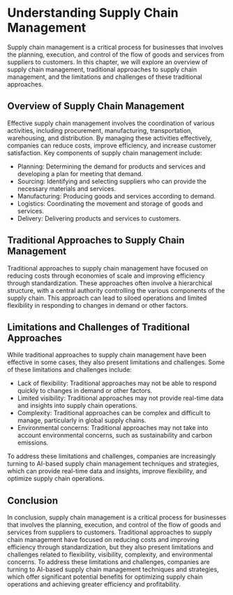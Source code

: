 Understanding Supply Chain Management
==============================================

Supply chain management is a critical process for businesses that involves the planning, execution, and control of the flow of goods and services from suppliers to customers. In this chapter, we will explore an overview of supply chain management, traditional approaches to supply chain management, and the limitations and challenges of these traditional approaches.

Overview of Supply Chain Management
-----------------------------------

Effective supply chain management involves the coordination of various activities, including procurement, manufacturing, transportation, warehousing, and distribution. By managing these activities effectively, companies can reduce costs, improve efficiency, and increase customer satisfaction. Key components of supply chain management include:

* Planning: Determining the demand for products and services and developing a plan for meeting that demand.
* Sourcing: Identifying and selecting suppliers who can provide the necessary materials and services.
* Manufacturing: Producing goods and services according to demand.
* Logistics: Coordinating the movement and storage of goods and services.
* Delivery: Delivering products and services to customers.

Traditional Approaches to Supply Chain Management
-------------------------------------------------

Traditional approaches to supply chain management have focused on reducing costs through economies of scale and improving efficiency through standardization. These approaches often involve a hierarchical structure, with a central authority controlling the various components of the supply chain. This approach can lead to siloed operations and limited flexibility in responding to changes in demand or other factors.

Limitations and Challenges of Traditional Approaches
----------------------------------------------------

While traditional approaches to supply chain management have been effective in some cases, they also present limitations and challenges. Some of these limitations and challenges include:

* Lack of flexibility: Traditional approaches may not be able to respond quickly to changes in demand or other factors.
* Limited visibility: Traditional approaches may not provide real-time data and insights into supply chain operations.
* Complexity: Traditional approaches can be complex and difficult to manage, particularly in global supply chains.
* Environmental concerns: Traditional approaches may not take into account environmental concerns, such as sustainability and carbon emissions.

To address these limitations and challenges, companies are increasingly turning to AI-based supply chain management techniques and strategies, which can provide real-time data and insights, improve flexibility, and optimize supply chain operations.

Conclusion
----------

In conclusion, supply chain management is a critical process for businesses that involves the planning, execution, and control of the flow of goods and services from suppliers to customers. Traditional approaches to supply chain management have focused on reducing costs and improving efficiency through standardization, but they also present limitations and challenges related to flexibility, visibility, complexity, and environmental concerns. To address these limitations and challenges, companies are turning to AI-based supply chain management techniques and strategies, which offer significant potential benefits for optimizing supply chain operations and achieving greater efficiency and profitability.
